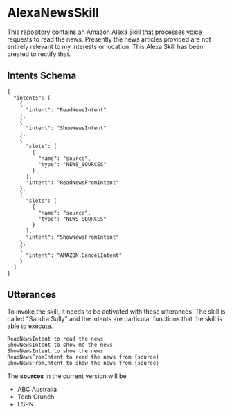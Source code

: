 # AlexaNewsSkill

This repository contains an Amazon Alexa Skill that processes voice requests to read the news. Presently the news articles provided are not entirely relevant to my interests or location. This Alexa Skill has been created to rectify that.

## Intents Schema

~~~
{
  "intents": [
    {
      "intent": "ReadNewsIntent"
    },
    {
      "intent": "ShowNewsIntent"
    },
    {
      "slots": [
        {
          "name": "source",
          "type": "NEWS_SOURCES"
        }
      ],
      "intent": "ReadNewsFromIntent"
    },
    {
      "slots": [
        {
          "name": "source",
          "type": "NEWS_SOURCES"
        }
      ],
      "intent": "ShowNewsFromIntent"
    },
    {
      "intent": "AMAZON.CancelIntent"
    }
  ]
}
~~~

## Utterances

To invoke the skill, it needs to be activated with these utterances. The skill is called "Sandra Sully" and the intents are particular functions that the skill is able to execute.

~~~
ReadNewsIntent to read the news
ShowNewsIntent to show me the news
ShowNewsIntent to show the news
ReadNewsFromIntent to read the news from {source}
ShowNewsFromIntent to show the news from {source} 
~~~

The **sources** in the current version will be 

* ABC Australia
* Tech Crunch
* ESPN
